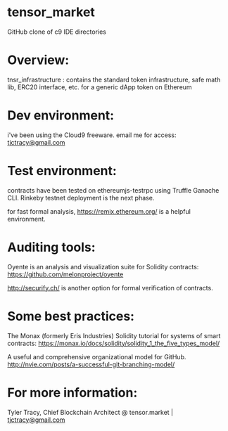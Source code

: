 # tensor_market

GitHub clone of c9 IDE directories

# Overview:

tnsr_infrastructure :
contains the standard token infrastructure,
safe math lib, ERC20 interface, etc. for a
generic dApp token on Ethereum

# Dev environment:

i've been using the Cloud9 freeware. email me for access:
tjctracy@gmail.com

# Test environment:

contracts have been tested on ethereumjs-testrpc using
Truffle Ganache CLI. Rinkeby testnet deployment is the
next phase.
    
for fast formal analysis, https://remix.ethereum.org/ is
a helpful environment.
    
# Auditing tools:

Oyente is an analysis and visualization suite for Solidity contracts:
https://github.com/melonproject/oyente

http://securify.ch/ is another option for formal verification of contracts.
    
# Some best practices:

The Monax (formerly Eris Industries) Solidity tutorial
for systems of smart contracts:
https://monax.io/docs/solidity/solidity_1_the_five_types_model/
    
A useful and comprehensive organizational model for GitHub.
http://nvie.com/posts/a-successful-git-branching-model/
    

# For more information:

Tyler Tracy,
Chief Blockchain Architect
@ tensor.market | 
tjctracy@gmail.com


